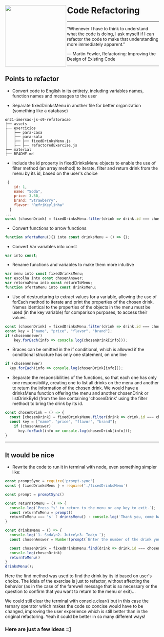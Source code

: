 <!-- ### <img src="https://media.giphy.com/media/VgCDAzcKvsR6OM0uWg/giphy.gif" width="50">  Refactoring -->

# <img src="../../assets/octocat-removebg-preview.png" width="200"  align="left" > Code Refactoring

---
“Whenever I have to think to understand what the code is doing, I ask myself if I can refactor the code to make that understanding more immediately apparent.”

― Martin Fowler, Refactoring: Improving the Design of Existing Code

---
## Points to refactor
* Convert code to English in its entirety, including variables names, function names and messages to the user

* Separate fixedDrinksMenu in another file for better organization (something like a database)
```
on21-imersao-js-s9-refatoracao
├── assets
├── exercicios
│   ├── para-casa
│   ├── para-sala
│   ├── ├── fixedDrinksMenu.js
│   ├── ├── refactoredExercise.js
├── material
├── README.md
```

* Include the id property in fixedDrinksMenu objects to enable the use of filter method (an array method) to iterate, filter and return drink from the menu by its id, based on the user's choice
```javascript
 {
    id: 1,
    name: "Soda",
    price: 3.50,
    brand: "Strawberry",
    flavor: "RefriKeylinha"
  }
...
const [chosenDrink] = fixedDrinksMenu.filter(drink => drink.id === chosenAnswer);
```

* Convert functions to arrow functions 
```javascript
function ofertaMenu(){} into const drinksMenu = () => {};
```
* Convert Var variables into const
```javascript
var into const;
```
* Rename functions and variables to make them more intuitive
```javascript
var menu into const fixedDrinksMenu;
var escolha into const chosenAnswer;
var retornaMenu into const returnToMenu;
function ofertaMenu into const drinksMenu;
```
* Use of destructuring to extract values ​​for a variable, allowing the use of forEach method to iterate and print the properties of the chosen drink. Names identical to the properties of the objects in the menu must be used ​​(in the key variable) for comparison purposes, to access their values.
```javascript
const [chosenDrink] = fixedDrinksMenu.filter(drink => drink.id === chosenAnswer);
const key = ["name", "price", "flavor", "brand"];
if (chosenAnswer)
    key.forEach(info => console.log(chosenDrink[info]));
```

* Braces can be omitted in the if conditional, which is allowed if the conditional structure has only one statement, on one line
```javascript
if (chosenAnswer)
  key.forEach(info => console.log(chosenDrink[info]));
```

* Separate the responsibilities of the functions, so that each one has only one responsibility, creating one to list all drinks on the menu and another to return the information of the chosen drink. We would have a drinksMenu function offering the menu and another chosenDrink or listDrinkById (from the line containing 'chosenDrink' using the filter method) to bring the drink by its id. 
```javascript
const chosenDrink = () => {
  const [chosenDrink] = fixedDrinksMenu.filter(drink => drink.id === chosenAnswer);
  const key = ["name", "price", "flavor", "brand"];
    if (chosenAnswer)
      key.forEach(info => console.log(chosenDrink[info]));
}
```

---
## It would be nice
* Rewrite the code to run it in terminal with node, even something simpler like: 
```javascript
const promptSync = require('prompt-sync')
const { fixedDrinksMenu } = require('./fixedDrinksMenu')

const prompt = promptSync()

const returnToMenu = () => {
  console.log(`Press "s" to return to the menu or any key to exit.`);
  const returnToMenu = prompt()
  returnToMenu === 's' ? drinksMenu() : console.log('Thank you, come back soon!')
}

const drinksMenu = () => {
  console.log(`1- Soda\n2- Juice\n3- Tea\n `);
  const chosenAnswer = Number(prompt(`Enter the number of the drink you want more information about: `));

  const chosenDrink = fixedDrinksMenu.find(drink => drink.id === chosenAnswer);
  console.log(chosenDrink)
  returnToMenu()
}
drinksMenu();
```
Here the find method was used to find the drink by its id based on user's choice. 
The ideia of the exercise is just to refactor, without affecting the behavior (as in the case of the farewell message that is so necessary or the question to confirm that you want to return to the menu or exit)...

We could still clear the terminal with console.clear() but in this case the ternary operator which makes the code so concise would have to be changed, improving the user experience which is still better than in the original refactoring. Yeah it could be better in so many different ways!

### Here are just a few ideas =]